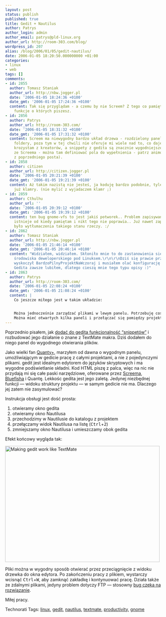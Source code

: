 ```yaml
---
layout: post
status: publish
published: true
title: Gedit + Nautilus
author: Patrys
author_login: admin
author_email: patrys@pld-linux.org
author_url: http://room-303.com/blog/
wordpress_id: 207
alias: /blog/2006/01/05/gedit-nautilus/
date: 2006-01-05 18:20:50.000000000 +01:00
categories:
- linux
- web
tags: []
comments:
- id: 2855
  author: Tomasz Staniak
  author_url: http://nbw.jogger.pl
  date: '2006-01-05 18:24:36 +0100'
  date_gmt: '2006-01-05 17:24:36 +0100'
  content: Tak się przyglądam - a czemu by nie Screem? Z tego co pamiętam ma wszystkie
    funkcje o których piszesz.
- id: 2856
  author: Patrys
  author_url: http://room-303.com/
  date: '2006-01-05 18:31:32 +0100'
  date_gmt: '2006-01-05 17:31:32 +0100'
  content: Screem ma niewygodny bardzo układ drzewa - rozdzielony panel na pliki i
    foldery, poza tym w tej chwili nie oferuje mi wiele nad to, co daje gedit (nie
    krozystam z kreatorów, a snippety z gedita są znacznie wygodniejsze, niż makra
    ze Screema - można tam definiować pola do wypełnienia - patrz animowany screengrab
    z poprzedniego posta).
- id: 2858
  author: citizen
  author_url: http://citizen.jogger.pl
  date: '2006-01-05 20:21:39 +0100'
  date_gmt: '2006-01-05 19:21:39 +0100'
  content: Aż takim nazistą nie jesteś, ja koduję bardzo podobnie, tyle że wcinam
    już klamry. (nie mylić z wyjadaczem klamr ;)
- id: 2859
  author: Cthulhu
  author_url: ''
  date: '2006-01-05 20:39:12 +0100'
  date_gmt: '2006-01-05 19:39:12 +0100'
  content: ten bug gnome-vfs to jest jakiś potworek.. Problem zapisywania na ftpie
    istnieje od kiedy pamiętam i nikt tego nie poprawia.. Już nawet zapomniałem jakie
    było wytłumaczenia takiego stanu rzeczy. :/
- id: 2862
  author: Tomasz Staniak
  author_url: http://nbw.jogger.pl
  date: '2006-01-05 21:46:14 +0100'
  date_gmt: '2006-01-05 20:46:14 +0100'
  content: "Widziałem, widziałem. Skłoniło mnie to do zastanowienia się nad konfiguracją
    środowiska deweloperskiego pod Linuksem.\r\n\r\nDziś się prawie przesiadłem, ale
    wyskoczył BardzoPilnyProjektNaWczoraj i musiałem olać konfigurację wszystkiego.\r\n\r\nA
    Gedita zawsze lubiłem, dlatego cieszą mnie tego typu opisy :)"
- id: 2863
  author: Patrys
  author_url: http://room-303.com/
  date: '2006-01-05 22:08:24 +0100'
  date_gmt: '2006-01-05 21:08:24 +0100'
  content: |
    Co jeszcze miłego jest w takim układzie:


    Można jednocześnie zarządzać plikami w lewym panelu. Potrzebuję coś skopiować na szybko? Ctrl C, Ctrl V
    Można mieć otwartych kilka paneli i przełączać się pomiędzy projektami. Często w biurze pracuję jednocześnie przy kilku-kilkunastu projektach
---
```

<p>Poprzednio pisałem, jak <a href="http://www.room-303.com/blog/2006/01/04/gedit-snippets/">dodać do gedita funkcjonalność <q>snippetów</q></a> i rozbudować jego działanie o znane z TextMate makra. Dziś dodałem do niego panel do wygodnego otwierania plików.</p>

<p>Jako wielki fan <a href="http://quanta.kdewebdev.org/">Quanty+</a>, marzyłem od dawna o wygodnym panelu, umożliwiającym w gedicie pracę z całymi projektami, a nie z pojedynczymi plikami. gedit jest idealnym edytorem do języków skryptowych i ma wygodne podświetlanie składni. Kod <abbr>HTML</abbr> piszę z palca, więc na nic nie przydają mi się całe paski narzędziowe, oferowane przez <a href="http://screem.org/">Screema</a>, <a href="http://bluefish.openoffice.nl/">Bluefisha</a> i Quantę. Lekkośc gedita jest jego zaletą. Jedynej niezbędnej funkcji — widoku struktury projektu — w samym gedicie nie ma. Dlaczego jej zatem nie zasymulować?</p>

<p>Instrukcja obsługi jest dość prosta:</p>

<ol>
<li>otwieramy okno gedita</li>
<li>otwieramy okno Nautilusa</li>
<li>przechodzimy w Nautilusie do katalogu z projektem</li>
<li>przełączamy widok Nautilusa na listę (<kbd>Ctrl</kbd>+<kbd>2</kbd>)</li>
<li>zmniejszamy okno Nautilusa i umieszczamy obok gedita</li>
</ol>

<p>Efekt końcowy wygląda tak:</p>

<p class="strip"><a href="http://www.flickr.com/photos/90175672@N00/82570335/" title="Photo Sharing"><img src="http://static.flickr.com/38/82570335_fe9f781906.jpg" alt="Making gedit work like TextMate" height="375" width="500" /></a></p>

<p>Pliki można w wygodny sposób otwierać przez przeciągnięcie z widoku drzewka do okna edytora. Po zakończeniu pracy z plikiem, wystarczy wcisnąć <kbd>Ctrl</kbd>+<kbd>W</kbd>, aby zamknąć zakładkę i kontynuować pracę. Działa także ze zdalnymi plikami, jedyny problem dotyczy <abbr>FTP</abbr> — stosowny <a href="http://bugzilla.gnome.org/show_bug.cgi?id=110191">bug czeka na rozwiązanie</a>.</p>

<p>Miłej pracy.</p>

Technorati Tags: <a href="http://technorati.com/tag/linux" rel="tag">linux</a>, <a href="http://technorati.com/tag/gedit" rel="tag">gedit</a>, <a href="http://technorati.com/tag/nautilus" rel="tag">nautilus</a>, <a href="http://technorati.com/tag/textmate" rel="tag">textmate</a>, <a href="http://technorati.com/tag/productivity" rel="tag">productivity</a>, <a href="http://technorati.com/tag/gnome" rel="tag">gnome</a>
